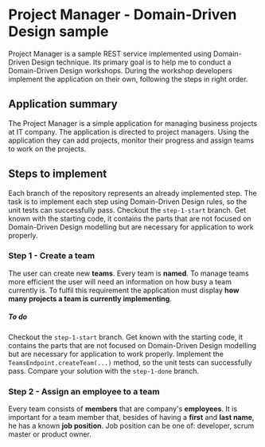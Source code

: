 # Project Manager - Domain-Driven Design sample
Project Manager is a sample REST service implemented using Domain-Driven Design technique.
Its primary goal is to help me to conduct a Domain-Driven Design workshops.
During the workshop developers implement the application on their own, following the steps in right order.

## Application summary
The Project Manager is a simple application for managing business projects at IT company.
The application is directed to project managers.
Using the application they can add projects, monitor their progress and assign teams to work on the projects.

## Steps to implement
Each branch of the repository represents an already implemented step.
The task is to implement each step using Domain-Driven Design rules, so the unit tests can successfully pass.
Checkout the `step-1-start` branch.
Get known with the starting code, it contains the parts that are not focused on Domain-Driven Design modelling but are necessary for application to work properly.

### Step 1 - Create a team
The user can create new **teams**.
Every team is **named**.
To manage teams more efficient the user will need an information on how busy a team currently is.
To fulfil this requirement the application must display **how many projects a team is currently implementing**.

##### To do
Checkout the `step-1-start` branch.
Get known with the starting code, it contains the parts that are not focused on Domain-Driven Design modelling but are necessary for application to work properly.
Implement the `TeamsEndpoint.createTeam(...)` method, so the unit tests can successfully pass.
Compare your solution with the `step-1-done` branch.

### Step 2 - Assign an employee to a team
Every team consists of **members** that are company's **employees**.
It is important for a team member that, besides of having a **first** and **last name**, he has a known **job position**.
Job position can be one of: developer, scrum master or product owner.